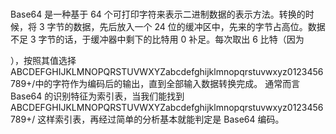 #
Base64 是一种基于 64 个可打印字符来表示二进制数据的表示方法。转换的时候，将 3 字节的数据，先后放入一个 24 位的缓冲区中，先来的字节占高位。数据不足 3 字节的话，于缓冲器中剩下的比特用 0 补足。每次取出 6 比特（因为 

），按照其值选择ABCDEFGHIJKLMNOPQRSTUVWXYZabcdefghijklmnopqrstuvwxyz0123456789+/中的字符作为编码后的输出，直到全部输入数据转换完成。
通常而言 Base64 的识别特征为索引表，当我们能找到 ABCDEFGHIJKLMNOPQRSTUVWXYZabcdefghijklmnopqrstuvwxyz0123456789+/ 这样索引表，再经过简单的分析基本就能判定是 Base64 编码。
